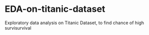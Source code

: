 # EDA-on-titanic-dataset
Exploratory data analysis on Titanic Dataset, to find chance of high survisurvival 
